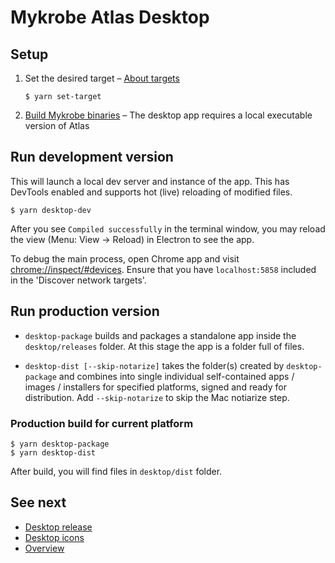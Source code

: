 # Mykrobe Atlas Desktop

## Setup

1. Set the desired target – [About targets](targets.md)

	```
	$ yarn set-target
	```

2.	[Build Mykrobe binaries](desktop-mykrobe-binaries.md) – The desktop app requires a local executable version of Atlas

## Run development version

This will launch a local dev server and instance of the app. This has DevTools enabled and supports hot (live) reloading of modified files.

```
$ yarn desktop-dev
```

After you see `Compiled successfully` in the terminal window, you may reload the view (Menu: View → Reload) in Electron to see the app.

To debug the main process, open Chrome app and visit [chrome://inspect/#devices](chrome://inspect/#devices). Ensure that you have `localhost:5858` included in the 'Discover network targets'.

## Run production version

* `desktop-package` builds and packages a standalone app inside the `desktop/releases` folder. At this stage the app is a folder full of files.

* `desktop-dist [--skip-notarize]` takes the folder(s) created by `desktop-package` and combines into single individual self-contained apps / images / installers for specified platforms, signed and ready for distribution. Add `--skip-notarize` to skip the Mac notiarize step.

### Production build for current platform

```
$ yarn desktop-package
$ yarn desktop-dist
```

After build, you will find files in `desktop/dist` folder.

## See next

- [Desktop release](desktop-release.md)
- [Desktop icons](desktop-icons.md)
- [Overview](../README.md)